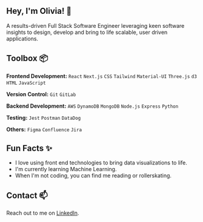 ## Hey, I'm Olivia! 👋 

A results-driven Full Stack Software Engineer leveraging keen software insights to design, develop and bring to life scalable, user driven applications.

## Toolbox 📦

**Frontend Development:** `React` `Next.js` `CSS` `Tailwind` `Material-UI` `Three.js` `d3` `HTML` `JavaScript`
 
**Version Control:** `Git` `GitLab`

**Backend Development:** `AWS` `DynamoDB` `MongoDB` `Node.js` `Express` `Python`

**Testing:** `Jest` `Postman` `DataDog`

**Others:** `Figma` `Confluence` `Jira`
 
## Fun Facts ✨

- I love using front end technologies to bring data visualizations to life.
- I'm currently learning Machine Learning.
- When I'm not coding, you can find me reading or rollerskating.

## Contact 📫 

Reach out to me on [LinkedIn](https://www.linkedin.com/in/oliviawilcox007/). 
